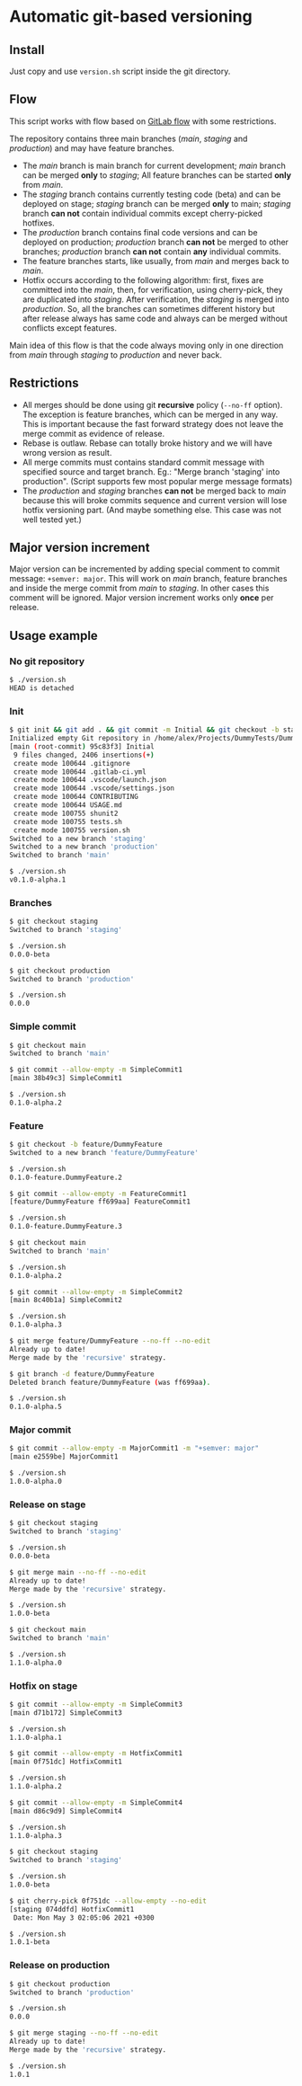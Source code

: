 # Automatic git-based versioning

## Install

Just copy and use `version.sh` script inside the git directory.

## Flow

This script works with flow based on [GitLab flow](https://docs.gitlab.com/ee/topics/gitlab_flow.html) with some restrictions.

The repository contains three main branches (*main*, *staging* and *production*) and may have feature branches.

- The *main* branch is main branch for current development; *main* branch can be merged **only** to *staging*; All feature branches can be started **only** from *main*.
- The *staging* branch contains currently testing code (beta) and can be deployed on stage; *staging* branch can be merged **only** to main; *staging* branch **can not** contain individual commits except cherry-picked hotfixes.
- The *production* branch contains final code versions and can be deployed on production; *production* branch **can not** be merged to other branches; *production* branch **can not** contain **any** individual commits.
- The feature branches starts, like usually, from *main* and merges back to *main*.
- Hotfix occurs according to the following algorithm: first, fixes are committed into the *main*, then, for verification, using cherry-pick, they are duplicated into *staging*. After verification, the *staging* is merged into *production*. So, all the branches can sometimes different history but after release always has same code and always can be merged without conflicts except features.

Main idea of this flow is that the code always moving only in one direction from *main* through *staging* to *production* and never back.

## Restrictions

- All merges should be done using git **recursive** policy (`--no-ff` option). The exception is feature branches, which can be merged in any way. This is important because the fast forward strategy does not leave the merge commit as evidence of release.
- Rebase is outlaw. Rebase can totally broke history and we will have wrong version as result.
- All merge commits must contains standard commit message with specified source and target branch. Eg.: "Merge branch 'staging' into production". (Script supports few most popular merge message formats)
- The *production* and *staging* branches **can not** be merged back to *main* because this will broke commits sequence and current version will lose hotfix versioning part. (And maybe something else. This case was not well tested yet.)

## Major version increment

Major version can be incremented by adding special comment to commit message: `+semver: major`. This will work on *main* branch, feature branches and inside the merge commit from *main* to *staging*. In other cases this comment will be ignored. Major version increment works only **once** per release.

## Usage example

### No git repository

```bash
$ ./version.sh
HEAD is detached
```

### Init

```bash
$ git init && git add . && git commit -m Initial && git checkout -b staging && git checkout -b production && git checkout main
Initialized empty Git repository in /home/alex/Projects/DummyTests/DummyCILib/.git/
[main (root-commit) 95c83f3] Initial
 9 files changed, 2406 insertions(+)
 create mode 100644 .gitignore
 create mode 100644 .gitlab-ci.yml
 create mode 100644 .vscode/launch.json
 create mode 100644 .vscode/settings.json
 create mode 100644 CONTRIBUTING
 create mode 100644 USAGE.md
 create mode 100755 shunit2
 create mode 100755 tests.sh
 create mode 100755 version.sh
Switched to a new branch 'staging'
Switched to a new branch 'production'
Switched to branch 'main'

$ ./version.sh
v0.1.0-alpha.1
```

### Branches

```bash
$ git checkout staging
Switched to branch 'staging'

$ ./version.sh
0.0.0-beta

$ git checkout production
Switched to branch 'production'

$ ./version.sh
0.0.0
```

### Simple commit

```bash
$ git checkout main
Switched to branch 'main'

$ git commit --allow-empty -m SimpleCommit1
[main 38b49c3] SimpleCommit1

$ ./version.sh
0.1.0-alpha.2
```

### Feature

```bash
$ git checkout -b feature/DummyFeature
Switched to a new branch 'feature/DummyFeature'

$ ./version.sh
0.1.0-feature.DummyFeature.2

$ git commit --allow-empty -m FeatureCommit1
[feature/DummyFeature ff699aa] FeatureCommit1

$ ./version.sh
0.1.0-feature.DummyFeature.3

$ git checkout main
Switched to branch 'main'

$ ./version.sh
0.1.0-alpha.2

$ git commit --allow-empty -m SimpleCommit2
[main 8c40b1a] SimpleCommit2

$ ./version.sh
0.1.0-alpha.3

$ git merge feature/DummyFeature --no-ff --no-edit
Already up to date!
Merge made by the 'recursive' strategy.

$ git branch -d feature/DummyFeature
Deleted branch feature/DummyFeature (was ff699aa).

$ ./version.sh
0.1.0-alpha.5
```

### Major commit

```bash
$ git commit --allow-empty -m MajorCommit1 -m "+semver: major"
[main e2559be] MajorCommit1

$ ./version.sh
1.0.0-alpha.0
```

### Release on stage

```bash
$ git checkout staging
Switched to branch 'staging'

$ ./version.sh
0.0.0-beta

$ git merge main --no-ff --no-edit
Already up to date!
Merge made by the 'recursive' strategy.

$ ./version.sh
1.0.0-beta

$ git checkout main
Switched to branch 'main'

$ ./version.sh
1.1.0-alpha.0
```

### Hotfix on stage

```bash
$ git commit --allow-empty -m SimpleCommit3
[main d71b172] SimpleCommit3

$ ./version.sh
1.1.0-alpha.1

$ git commit --allow-empty -m HotfixCommit1
[main 0f751dc] HotfixCommit1

$ ./version.sh
1.1.0-alpha.2

$ git commit --allow-empty -m SimpleCommit4
[main d86c9d9] SimpleCommit4

$ ./version.sh
1.1.0-alpha.3

$ git checkout staging
Switched to branch 'staging'

$ ./version.sh
1.0.0-beta

$ git cherry-pick 0f751dc --allow-empty --no-edit
[staging 074ddfd] HotfixCommit1
 Date: Mon May 3 02:05:06 2021 +0300

$ ./version.sh
1.0.1-beta
```

### Release on production

```bash
$ git checkout production
Switched to branch 'production'

$ ./version.sh
0.0.0

$ git merge staging --no-ff --no-edit
Already up to date!
Merge made by the 'recursive' strategy.

$ ./version.sh
1.0.1
```
